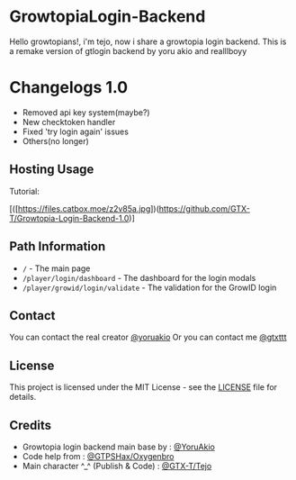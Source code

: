 # GrowtopiaLogin-Backend

Hello growtopians!, i'm tejo, now i share a growtopia login backend. 
This is a remake version of gtlogin backend by yoru akio and realllboyy

# Changelogs 1.0

- Removed api key system(maybe?)
- New checktoken handler
- Fixed 'try login again' issues
- Others(no longer)

## Hosting Usage

Tutorial:

[([https://files.catbox.moe/z2v85a.jpg])(https://github.com/GTX-T/Growtopia-Login-Backend-1.0)]

## Path Information

- `/` - The main page
- `/player/login/dashboard` - The dashboard for the login modals
- `/player/growid/login/validate` - The validation for the GrowID login
  
## Contact

You can contact the real creator [@yoruakio](https://t.me/yoruakio) 
Or you can contact me [@gtxttt](https://t.me/gtxttt)

## License

This project is licensed under the MIT License - see the [LICENSE](LICENSE) file for details.

## Credits

- Growtopia login backend main base by : [@YoruAkio](https://github.com/YoruAkio)
- Code help from : [@GTPSHax/Oxygenbro](https://github.com/GTPSHAX)
- Main character ^⁠_⁠^ (Publish & Code) : [@GTX-T/Tejo](https://github.com/GTX-T)
